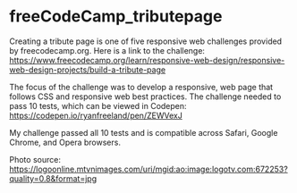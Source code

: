 # freeCodeCamp_tributepage

Creating a tribute page is one of five responsive web challenges provided by freecodecamp.org. Here is a link to the challenge: https://www.freecodecamp.org/learn/responsive-web-design/responsive-web-design-projects/build-a-tribute-page

The focus of the challenge was to develop a responsive, web page that follows CSS and responsive web best practices. The challenge needed to pass 10 tests, which can be viewed in Codepen: https://codepen.io/ryanfreeland/pen/ZEWVexJ

My challenge passed all 10 tests and is compatible across Safari, Google Chrome, and Opera browsers.

Photo source: https://logoonline.mtvnimages.com/uri/mgid:ao:image:logotv.com:672253?quality=0.8&format=jpg

